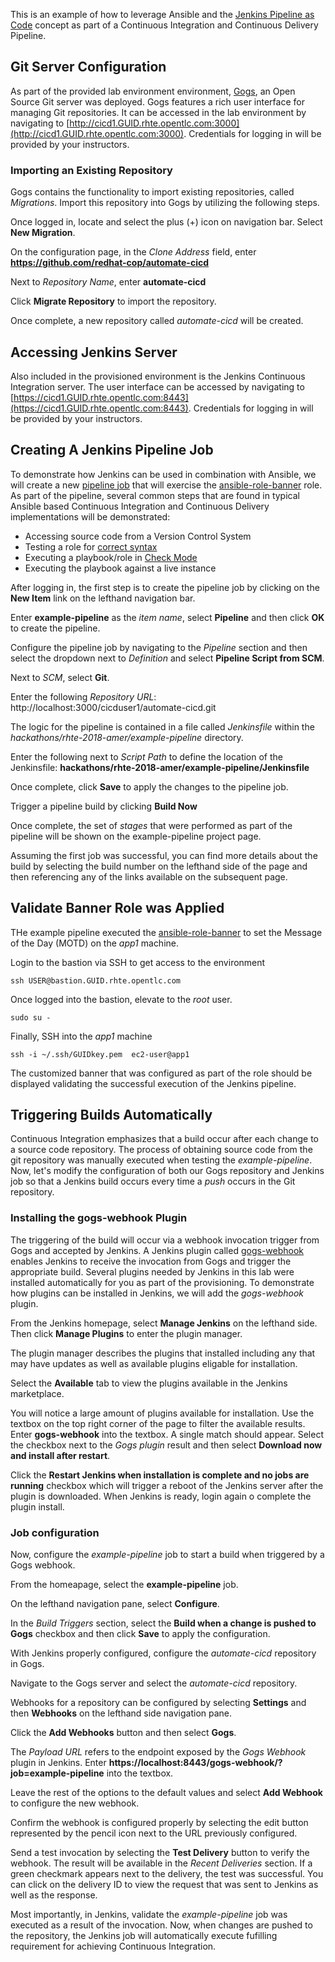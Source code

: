 This is an example of how to leverage Ansible and the [Jenkins Pipeline as Code](https://jenkins.io/solutions/pipeline/) concept as part of a Continuous Integration and Continuous Delivery Pipeline.

## Git Server Configuration

As part of the provided lab environment environment, [Gogs](https://gogs.io), an Open Source Git server was deployed. Gogs features a rich user interface for managing Git repositories. It can be accessed in the lab environment by navigating to [http://cicd1.GUID.rhte.opentlc.com:3000](http://cicd1.GUID.rhte.opentlc.com:3000). Credentials for logging in will be provided by your instructors.

### Importing an Existing Repository

Gogs contains the functionality to import existing repositories, called _Migrations_. Import this repository into Gogs by utilizing the following steps.

Once logged in, locate and select the plus (+) icon on navigation bar. Select **New Migration**.

On the configuration page, in the _Clone Address_ field, enter **https://github.com/redhat-cop/automate-cicd**

Next to _Repository Name_, enter **automate-cicd**

Click **Migrate Repository** to import the repository.

Once complete, a new repository called _automate-cicd_ will be created.

## Accessing Jenkins Server

Also included in the provisioned environment is the Jenkins Continuous Integration server. The user interface can be accessed by navigating to [https://cicd1.GUID.rhte.opentlc.com:8443](https://cicd1.GUID.rhte.opentlc.com:8443). Credentials for logging in will be provided by your instructors.

## Creating A Jenkins Pipeline Job

To demonstrate how Jenkins can be used in combination with Ansible, we will create a new [pipeline job](https://jenkins.io/doc/book/pipeline/) that will exercise the [ansible-role-banner](../roles/ansible-role-banner) role. As part of the pipeline, several common steps that are found in typical Ansible based Continuous Integration and Continuous Delivery implementations will be demonstrated:

* Accessing source code from a Version Control System
* Testing a role for [correct syntax](https://ansible-tips-and-tricks.readthedocs.io/en/latest/ansible/commands/#check-for-bad-syntax)
* Executing a playbook/role in [Check Mode](https://docs.ansible.com/ansible/latest/user_guide/playbooks_checkmode.html)
* Executing the playbook against a live instance

After logging in, the first step is to create the pipeline job by clicking on the **New Item** link on the lefthand navigation bar.

Enter **example-pipeline** as the _item name_, select **Pipeline** and then click **OK** to create the pipeline.

Configure the pipeline job by navigating to the _Pipeline_ section and then select the dropdown next to _Definition_ and select **Pipeline Script from SCM**.

Next to _SCM_, select **Git**.

Enter the following _Repository URL_: http://localhost:3000/cicduser1/automate-cicd.git

The logic for the pipeline is contained in a file called _Jenkinsfile_ within the _hackathons/rhte-2018-amer/example-pipeline_ directory.

Enter the following next to _Script Path_ to define the location of the Jenkinsfile: **hackathons/rhte-2018-amer/example-pipeline/Jenkinsfile**

Once complete, click **Save** to apply the changes to the pipeline job. 

Trigger a pipeline build by clicking **Build Now**

Once complete, the set of _stages_ that were performed as part of the pipeline will be shown on the example-pipeline project page.

Assuming the first job was successful, you can find more details about the build by selecting the build number on the lefthand side of the page and then referencing any of the links available on the subsequent page.

## Validate Banner Role was Applied

THe example pipeline executed the [ansible-role-banner](../roles/ansible-role-banner) to set the Message of the Day (MOTD) on the _app1_ machine.

Login to the bastion via SSH to get access to the environment

```
ssh USER@bastion.GUID.rhte.opentlc.com
```

Once logged into the bastion, elevate to the _root_ user.

```
sudo su -
```

Finally, SSH into the _app1_ machine

```
ssh -i ~/.ssh/GUIDkey.pem  ec2-user@app1
```

The customized banner that was configured as part of the role should be displayed validating the successful execution of the Jenkins pipeline.

## Triggering Builds Automatically

Continuous Integration emphasizes that a build occur after each change to a source code repository. The process of obtaining source code from the git repository was manually executed when testing the _example-pipeline_. Now, let's modify the configuration of both our Gogs repository and Jenkins job so that a Jenkins build occurs every time a _push_ occurs in the Git repository.

### Installing the gogs-webhook Plugin

The triggering of the build will occur via a webhook invocation trigger from Gogs and accepted by Jenkins. A Jenkins plugin called [gogs-webhook](https://plugins.jenkins.io/gogs-webhook) enables Jenkins to receive the invocation from Gogs and trigger the appropriate build. Several plugins needed by Jenkins in this lab were installed automatically for you as part of the provisioning. To demonstrate how plugins can be installed in Jenkins, we will add the _gogs-webhook_ plugin.

From the Jenkins homepage, select **Manage Jenkins** on the lefthand side. Then click **Manage Plugins** to enter the plugin manager.

The plugin manager describes the plugins that installed including any that may have updates as well as available plugins eligable for installation.

Select the **Available** tab to view the plugins available in the Jenkins marketplace. 

You will notice a large amount of plugins available for installation. Use the textbox on the top right corner of the page to filter the available results. Enter **gogs-webhook** into the textbox. A single match should appear. Select the checkbox next to the _Gogs plugin_ result and then select **Download now and install after restart**.

Click the **Restart Jenkins when installation is complete and no jobs are running** checkbox which will trigger a reboot of the Jenkins server after the plugin is downloaded. When Jenkins is ready, login again o complete the plugin install.

### Job configuration

Now, configure the _example-pipeline_ job to start a build when triggered by a Gogs webhook.

From the homeapage, select the **example-pipeline** job.

On the lefthand navigation pane, select **Configure**.

In the _Build Triggers_ section, select the **Build when a change is pushed to Gogs** checkbox and then click **Save** to apply the configuration.

With Jenkins properly configured, configure the _automate-cicd_ repository in Gogs.

Navigate to the Gogs server and select the _automate-cicd_ repository. 

Webhooks for a repository can be configured by selecting **Settings** and then **Webhooks** on the lefthand side navigation pane.

Click the **Add Webhooks** button and then select **Gogs**.

The _Payload URL_ refers to the endpoint exposed by the _Gogs Webhook_ plugin in Jenkins. Enter **https://localhost:8443/gogs-webhook/?job=example-pipeline** into the textbox.

Leave the rest of the options to the default values and select **Add Webhook** to configure the new webhook.

Confirm the webhook is configured properly by selecting the edit button represented by the pencil icon next to the URL previously configured. 

Send a test invocation by selecting the **Test Delivery** button to verify the webhook. The result will be available in the _Recent Deliveries_ section. If a green checkmark appears next to the delivery, the test was successful. You can click on the delivery ID to view the request that was sent to Jenkins as well as the response. 

Most importantly, in Jenkins, validate the _example-pipeline_ job was executed as a result of the invocation. Now, when changes are pushed to the repository, the Jenkins job will automatically execute fufilling requirement for achieving Continuous Integration.